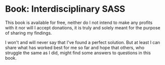 # Book: Interdisciplinary SASS

This book is available for free, neither do I not intend to make any profits
with it nor will I accept donations, it is truly and solely meant for the
purpose of sharing my findings.

I won't and will never say that I've found a perfect solution. But at least I
can share what has worked best for me so far and hope that others, who struggle
the same as I did, might find some answers to questions in this book.